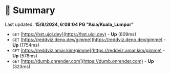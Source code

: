 # 📖 Summary
Last updated: **15/8/2024, 6:08:04 PG "Asia/Kuala_Lumpur"**

- `GET` [https://hst.ujol.dev](https://hst.ujol.dev) - **Up** (609ms)
- `GET` [https://reddviz.deno.dev/gimme](https://reddviz.deno.dev/gimme) - **Up** (1754ms)
- `GET` [https://reddviz.amar.kim/gimme](https://reddviz.amar.kim/gimme) - **Up** (578ms)
- `GET` [https://dumb.onrender.com](https://dumb.onrender.com) - **Up** (323ms)
